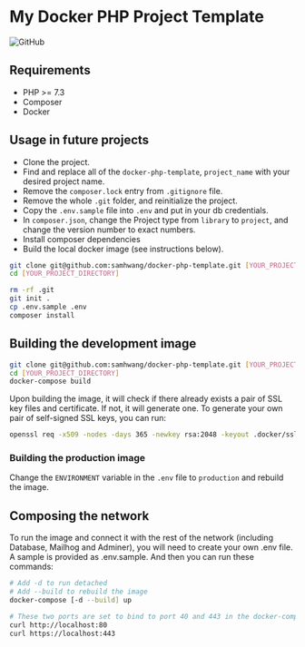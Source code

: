 # My Docker PHP Project Template

![GitHub](https://img.shields.io/github/license/samhwang/docker-php-template?style=for-the-badge)

## Requirements

- PHP >= 7.3
- Composer
- Docker

## Usage in future projects

- Clone the project.
- Find and replace all of the `docker-php-template`, `project_name` with
  your desired project name.
- Remove the `composer.lock` entry from `.gitignore` file.
- Remove the whole `.git` folder, and reinitialize the project.
- Copy the `.env.sample` file into `.env` and put in your db credentials.
- In `composer.json`, change the Project type from `library` to `project`,
  and change the version number to exact numbers.
- Install composer dependencies
- Build the local docker image (see instructions below).

```bash
git clone git@github.com:samhwang/docker-php-template.git [YOUR_PROJECT_DIRECTORY]
cd [YOUR_PROJECT_DIRECTORY]

rm -rf .git
git init .
cp .env.sample .env
composer install
```

## Building the development image

```bash
git clone git@github.com:samhwang/docker-php-template.git [YOUR_PROJECT_DIRECTORY]
cd [YOUR_PROJECT_DIRECTORY]
docker-compose build
```

Upon building the image, it will check if there
already exists a pair of SSL key files and certificate. If not,
it will generate one. To generate your own pair of self-signed
SSL keys, you can run:

```bash
openssl req -x509 -nodes -days 365 -newkey rsa:2048 -keyout .docker/ssl/server.key -out .docker/ssl/server.crt
```

### Building the production image

Change the `ENVIRONMENT` variable in the `.env` file to
`production` and rebuild the image.

## Composing the network

To run the image and connect it with the rest of the network
(including Database, Mailhog and Adminer), you will need to
create your own .env file. A sample is provided as .env.sample.
And then you can run these commands:

```bash
# Add -d to run detached
# Add --build to rebuild the image
docker-compose [-d --build] up

# These two ports are set to bind to port 40 and 443 in the docker-compose.yml file.
curl http://localhost:80
curl https://localhost:443
```
